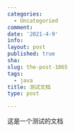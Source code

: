 ```yaml
---
categories:
  - Uncategoried
comment: 
date: '2021-4-9'
info: 
layout: post
published: true
sha: 
slug: the-post-1065
tags:
  - java
title: 测试文档
type: post

---
```

这是一个测试的文档